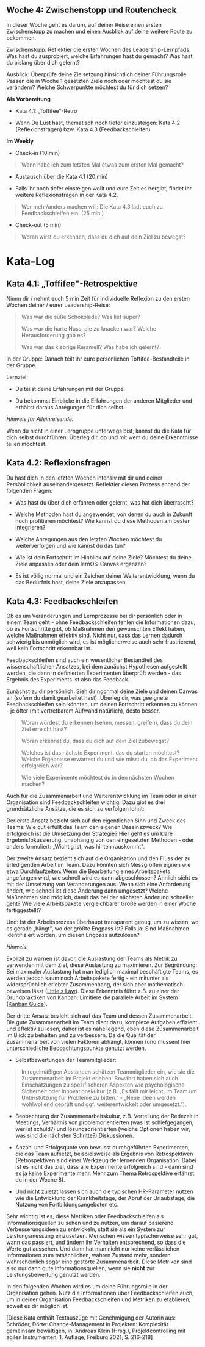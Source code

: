 ## Woche 4: Zwischenstopp und Routencheck

In dieser Woche geht es darum, auf deiner Reise einen ersten Zwischenstopp zu machen und einen Ausblick auf deine weitere Route zu bekommen.

Zwischenstopp: Reflektier die ersten Wochen des Leadership-Lernpfads. Was hast du ausprobiert, welche Erfahrungen hast du gemacht? Was hast du bislang über dich gelernt?

Ausblick: Überprüfe deine Zielsetzung hinsichtlich deiner Führungsrolle. Passen die in Woche 1 gesetzten Ziele noch oder möchtest du sie verändern? Welche Schwerpunkte möchtest du für dich setzen?

**Als Vorbereitung**

- Kata 4.1: „Toffifee"-Retro

- Wenn Du Lust hast, thematisch noch tiefer einzusteigen: Kata 4.2 (Reflexionsfragen) bzw. Kata 4.3 (Feedbackschleifen)

**Im Weekly**

- Check-in (10 min)

> Wann habe ich zum letzten Mal etwas zum ersten Mal gemacht?

- Austausch über die Kata 4.1 (20 min)

- Falls ihr noch tiefer einsteigen wollt und eure Zeit es hergibt, findet ihr weitere Reflexionsfragen in der Kata 4.2.

> Wer mehr/anders machen will: Die Kata 4.3 lädt euch zu Feedbackschleifen ein. (25 min.)

- Check-out (5 min)

> Woran wirst du erkennen, dass du dich auf dein Ziel zu bewegst?

# Kata-Log

## Kata 4.1: „Toffifee"-Retrospektive

Nimm dir / nehmt euch 5 min Zeit für individuelle Reflexion zu den ersten Wochen deiner / eurer Leadership-Reise:

> Was war die süße Schokolade? Was lief super?
> 
> Was war die harte Nuss, die zu knacken war? Welche Herausforderung gab es?
> 
> Was war das klebrige Karamell? Was habe ich gelernt?

In der Gruppe: Danach teilt ihr eure persönlichen Toffifee-Bestandteile in der Gruppe.

Lernziel:

- Du teilst deine Erfahrungen mit der Gruppe.

- Du bekommst Einblicke in die Erfahrungen der anderen Mitglieder und erhältst daraus Anregungen für dich selbst.

*Hinweis für Alleinreisende:*

Wenn du nicht in einer Lerngruppe unterwegs bist, kannst du die Kata für dich selbst durchführen. Überleg dir, ob und mit wem du deine Erkenntnisse teilen möchtest.

## Kata 4.2: Reflexionsfragen

Du hast dich in den letzten Wochen intensiv mit dir und deiner Persönlichkeit auseinandergesetzt. Reflektier diesen Prozess anhand der folgenden Fragen:

- Was hast du über dich erfahren oder gelernt, was hat dich überrascht?

- Welche Methoden hast du angewendet, von denen du auch in Zukunft noch profitieren möchtest? Wie kannst du diese Methoden am besten integrieren?

- Welche Anregungen aus den letzten Wochen möchtest du weiterverfolgen und wie kannst du das tun?

- Wie ist dein Fortschritt im Hinblick auf deine Ziele? Möchtest du deine Ziele anpassen oder dein lernOS-Canvas ergänzen?

- Es ist völlig normal und ein Zeichen deiner Weiterentwicklung, wenn du das Bedürfnis hast, deine Ziele anzupassen.

## Kata 4.3: Feedbackschleifen

Ob es um Veränderungen und Lernprozesse bei dir persönlich oder in einem Team geht - ohne Feedbackschleifen fehlen die Informationen dazu, ob es Fortschritte gibt, ob Maßnahmen den gewünschten Effekt haben, welche Maßnahmen effektiv sind. Nicht nur, dass das Lernen dadurch schwierig bis unmöglich wird, es ist möglicherweise auch sehr frustrierend, weil kein Fortschritt erkennbar ist.

Feedbackschleifen sind auch ein wesentlicher Bestandteil des wissenschaftlichen Ansatzes, bei dem zunächst Hypothesen aufgestellt werden, die dann in definierten Experimenten überprüft werden - das Ergebnis des Experiments ist also das Feedback.

Zunächst zu dir persönlich. Sieh dir nochmal deine Ziele und deinen Canvas an (sofern du damit gearbeitet hast). Überleg dir, was geeignete Feedbackschleifen sein könnten, um deinen Fortschritt erkennen zu können - je öfter (mit vertretbarem Aufwand natürlich), desto besser.

> Woran würdest du erkennen (sehen, messen, greifen), dass du dein Ziel erreicht hast?
> 
> Woran erkennst du, dass du dich auf dein Ziel zubewegst?
> 
> Welches ist das nächste Experiment, das du starten möchtest? Welche Ergebnisse erwartest du und wie misst du, ob das Experiment erfolgreich war?
> 
> Wie viele Experimente möchtest du in den nächsten Wochen machen?

Auch für die Zusammenarbeit und Weiterentwicklung im Team oder in einer Organisation sind Feedbackschleifen wichtig. Dazu gibt es drei grundsätzliche Ansätze, die es sich zu verfolgen lohnt:

Der erste Ansatz bezieht sich auf den eigentlichen Sinn und Zweck des Teams: Wie gut erfüllt das Team den eigenen Daseinszweck? Wie erfolgreich ist die Umsetzung der Strategie? Hier geht es um klare Ergebnisfokussierung, unabhängig von den eingesetzten Methoden - oder anders formuliert: „Wichtig ist, was hinten rauskommt".

Der zweite Ansatz bezieht sich auf die Organisation und den Fluss der zu erledigenden Arbeit im Team. Dazu könnten sich Messgrößen eignen wie etwa Durchlaufzeiten: Wenn die Bearbeitung eines Arbeitspakets angefangen wird, wie schnell wird es dann abgeschlossen? Ähnlich sieht es mit der Umsetzung von Veränderungen aus: Wenn sich eine Anforderung ändert, wie schnell ist diese Änderung dann umgesetzt? Welche Maßnahmen sind möglich, damit das bei der nächsten Änderung schneller geht? Wie
viele Arbeitspakete vergleichbarer Größe werden in einer Woche fertiggestellt?

Und: Ist der Arbeitsprozess überhaupt transparent genug, um zu wissen, wo es gerade „hängt", wo der größte Engpass ist? Falls ja: Sind Maßnahmen identifiziert worden, um diesen Engpass aufzulösen?

*Hinweis:*

Explizit zu warnen ist davor, die Auslastung der Teams als Metrik zu verwenden mit dem Ziel, diese Auslastung zu maximieren. Zur Begründung: Bei maximaler Auslastung hat man lediglich maximal beschäftigte Teams, es werden jedoch kaum noch Arbeitspakete fertig - ein mitunter als widersprüchlich erlebter Zusammenhang, der sich aber mathematisch beweisen lässt ([Little's Law](https://de.wikipedia.org/wiki/Littles_Gesetz)). Diese Erkenntnis führt z.B. zu einer der Grundpraktiken von Kanban: Limitiere die parallele Arbeit im System ([Kanban
Guide](https://resources.kanban.university/kanban-guide/)).

Der dritte Ansatz bezieht sich auf das Team und dessen Zusammenarbeit. Die gute Zusammenarbeit im Team dient dazu, komplexe Aufgaben effizient und effektiv zu lösen, daher ist es naheliegend, eben diese Zusammenarbeit im Blick zu behalten und zu verbessern. Da die Qualität der Zusammenarbeit von vielen Faktoren abhängt, können (und müssen) hier unterschiedliche Beobachtungspunkte genutzt werden.

- Selbstbewertungen der Teammitglieder:

> In regelmäßigen Abständen schätzen Teammitglieder ein, wie sie die Zusammenarbeit im Projekt erleben. Bewährt haben sich auch Einschätzungen zu spezifischeren Aspekten wie psychologische Sicherheit oder Innovationskultur (z.B. „Es fällt mir leicht, im Team um Unterstützung für Probleme zu bitten." - „Neue Ideen werden wohlwollend geprüft und ggf. weiterentwickelt oder umgesetzt.").

- Beobachtung der Zusammenarbeitskultur, z.B. Verteilung der Redezeit in Meetings, Verhältnis von problemorientierten (was ist schiefgegangen, wer ist schuld?) und lösungsorientierten (welche Optionen haben wir, was sind die nächsten Schritte?) Diskussionen.

- Anzahl und Erfolgsquote von bewusst durchgeführten Experimenten, die das Team aufsetzt, beispielsweise als Ergebnis von Retrospektiven (Retrospektiven sind einer Werkzeug der lernenden Organisation. Dabei ist es nicht das Ziel, dass alle Experimente erfolgreich sind - dann sind es ja keine Experimente mehr. Mehr zum Thema Retrospektive erfährst du in der Woche 8).

- Und nicht zuletzt lassen sich auch die typischen HR-Parameter nutzen wie die Entwicklung der Krankheitstage, der Abruf der Urlaubstage, die Nutzung von Fortbildungsangeboten etc.

Sehr wichtig ist es, diese Metriken oder Feedbackschleifen als Informationsquellen zu sehen und zu nutzen, um darauf basierend Verbesserungsideen zu entwickeln, statt sie als ein System zur Leistungsmessung einzusetzen. Menschen wissen typischerweise sehr gut, wann das passiert, und ändern ihr Verhalten entsprechend, so dass die Werte gut aussehen. Und dann hat man nicht nur keine verlässlichen Informationen zum tatsächlichen, wahren Zustand mehr, sondern wahrscheinlich sogar eine gestörte Zusammenarbeit. Diese Metriken sind also nur dann gute Informationsquellen, wenn sie **nicht** zur Leistungsbewertung genutzt werden.

In den folgenden Wochen wird es um deine Führungsrolle in der Organisation gehen. Nutz die Informationen über Feedbackschleifen auch, um in deiner Organisation Feedbackschleifen und Metriken zu etablieren, soweit es dir möglich ist.

\[Diese Kata enthält Textauszüge mit Genehmigung der Autorin aus: Schröder, Dörte: Change-Management in Projekten: Komplexität gemeinsam bewältigen, in: Andreas Klein (Hrsg.), Projektcontrolling mit agilen Instrumenten, 1. Auflage, Freiburg 2021, S. 216-218\]
